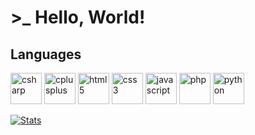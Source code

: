# >_ Hello, World!

## Languages
<p align="left">
    <img src="https://brandeps.com/logo-download/C/C-Sharp-logo-vector-01.svg" alt="csharp" width="50"/>
    <img src="https://brandeps.com/logo-download/C/C++-logo-vector-01.svg" alt="cplusplus" width="50"/>
    <img src="https://upload.wikimedia.org/wikipedia/commons/3/38/HTML5_Badge.svg" alt="html5" width="50"/>
    <img src="https://upload.wikimedia.org/wikipedia/commons/6/62/CSS3_logo.svg" alt="css3" width="50"/>
    <img src="https://upload.wikimedia.org/wikipedia/commons/9/99/Unofficial_JavaScript_logo_2.svg" alt="javascript" width="50"/>
    <img src="https://img.icons8.com/external-flat-juicy-fish/452/external-php-coding-and-development-flat-flat-juicy-fish.png" alt="php" width="50"/>
    <img src="https://upload.wikimedia.org/wikipedia/commons/c/c3/Python-logo-notext.svg" alt="python" width="50"/>
</p>

[![Stats](https://github-readme-stats.vercel.app/api/top-langs?username=pouletenslip&show_icons=true&locale=en&bg_color=0d1117&text_color=ffffff&layout=compact)](https://github.com/PouletEnSlip/)
